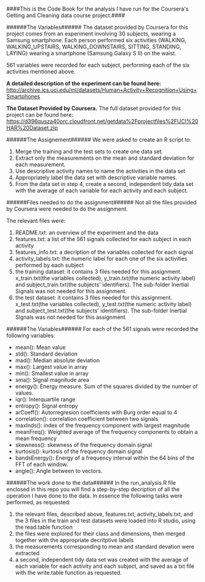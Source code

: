 ####This is the Code Book for the analysis I have run for the Coursera's Getting and Cleaning data course project.####

######The Variables######
The dataset provided by Coursera for this project comes from an experiment involving 30 subjects, wearing a Samsung smartphone. Each person performed six activities (WALKING, WALKING_UPSTAIRS, WALKING_DOWNSTAIRS, SITTING, STANDING, LAYING) wearing a smartphone (Samsung Galaxy S II) on the waist.

561 variables were recorded for each subject, performing each of the six activities mentioned above.

**A detailed description of the experiment can be found here:** http://archive.ics.uci.edu/ml/datasets/Human+Activity+Recognition+Using+Smartphones

**The Dataset Provided by Coursera.**
The full dataset provided for this project can be found here:
https://d396qusza40orc.cloudfront.net/getdata%2Fprojectfiles%2FUCI%20HAR%20Dataset.zip

######The Assignement######
We were asked to create an R script to:
1. Merge the training and the test sets to create one data set.
2. Extract only the measurements on the mean and standard deviation for each measurement. 
3. Use descriptive activity names to name the activities in the data set
4. Appropriately label the data set with descriptive variable names. 
5. From the data set in step 4, create a second, independent tidy data set with the average of each variable for each activity and each subject.

######Files needed to do the assignment######
Not all the files provided by Coursera were needed to do the assignment.

The relevant files were:
1. README.txt: an overview of the experiment and the data 
2. features.txt: a list of the 561 signals collected for each subject in each activity
3. features_info.txt: a decription of the variables collected for each signal
4. activity_labels.txt: the numeric label for each one of the six activities performed by each subject
5. the training dataset: it contains 3 files needed for this assignment. x_train.txt(the variables collected), y_train.txt(the numeric activity label) and subject_train.txt(the subjects' identifiers). The sub-folder Inertial Signals was not needed for this assignment.
6. the test dataset: it contains 3 files needed for this assignment. x_test.txt(the variables collected), y_test.txt(the numeric activity label) and subject_test.txt(the subjects' identifiers). The sub-folder Inertial Signals was not needed for this assignment.

######The Variables######
For each of the 561 signals were recorded the following variables:
- mean(): Mean value
- std(): Standard deviation
- mad(): Median absolute deviation 
- max(): Largest value in array
- min(): Smallest value in array
- sma(): Signal magnitude area
- energy(): Energy measure. Sum of the squares divided by the number of values. 
- iqr(): Interquartile range 
- entropy(): Signal entropy
- arCoeff(): Autorregresion coefficients with Burg order equal to 4
- correlation(): correlation coefficient between two signals
- maxInds(): index of the frequency component with largest magnitude
- meanFreq(): Weighted average of the frequency components to obtain a mean frequency
- skewness(): skewness of the frequency domain signal 
- kurtosis(): kurtosis of the frequency domain signal 
- bandsEnergy(): Energy of a frequency interval within the 64 bins of the FFT of each window.
- angle(): Angle between to vectors.

######The work done to the data######
In the run_analysis.R file enclosed in this repo you will find a step-by-step decription of all the operation I have done to the data. In essence the following tasks were performed, as requested:
1. the relevant files, described above, features.txt, activity_labels.txt, and the 3 files in the train and test datasets were loaded into R studio, using the read.table function
2. the files were explored for their class and dimensions, then merged together with the appropriate decritptive labels
3. the measurements corresponding to mean and standard devation were extracted
4. a second, independent tidy data set was created with the average of each variable for each activity and each subject, and saved as a txt file with the write.table function as requested.

